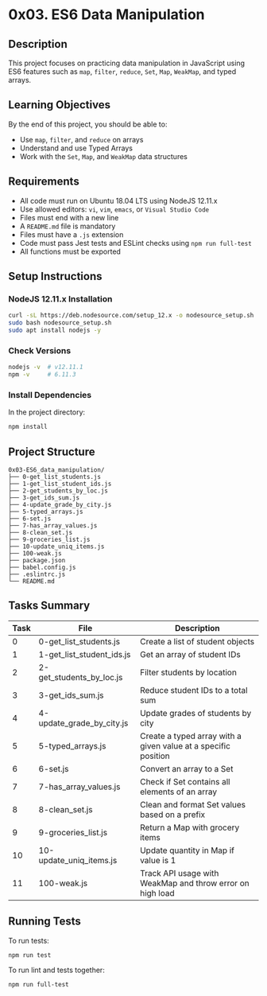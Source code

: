 # 0x03. ES6 Data Manipulation

## Description
This project focuses on practicing data manipulation in JavaScript using ES6 features such as `map`, `filter`, `reduce`, `Set`, `Map`, `WeakMap`, and typed arrays.

## Learning Objectives
By the end of this project, you should be able to:
- Use `map`, `filter`, and `reduce` on arrays
- Understand and use Typed Arrays
- Work with the `Set`, `Map`, and `WeakMap` data structures

## Requirements
- All code must run on Ubuntu 18.04 LTS using NodeJS 12.11.x
- Use allowed editors: `vi`, `vim`, `emacs`, or `Visual Studio Code`
- Files must end with a new line
- A `README.md` file is mandatory
- Files must have a `.js` extension
- Code must pass Jest tests and ESLint checks using `npm run full-test`
- All functions must be exported

## Setup Instructions
### NodeJS 12.11.x Installation
```bash
curl -sL https://deb.nodesource.com/setup_12.x -o nodesource_setup.sh
sudo bash nodesource_setup.sh
sudo apt install nodejs -y
```

### Check Versions
```bash
nodejs -v  # v12.11.1
npm -v     # 6.11.3
```

### Install Dependencies
In the project directory:
```bash
npm install
```

## Project Structure
```
0x03-ES6_data_manipulation/
├── 0-get_list_students.js
├── 1-get_list_student_ids.js
├── 2-get_students_by_loc.js
├── 3-get_ids_sum.js
├── 4-update_grade_by_city.js
├── 5-typed_arrays.js
├── 6-set.js
├── 7-has_array_values.js
├── 8-clean_set.js
├── 9-groceries_list.js
├── 10-update_uniq_items.js
├── 100-weak.js
├── package.json
├── babel.config.js
├── .eslintrc.js
└── README.md
```

## Tasks Summary
| Task | File | Description |
|------|------|-------------|
| 0 | 0-get_list_students.js | Create a list of student objects |
| 1 | 1-get_list_student_ids.js | Get an array of student IDs |
| 2 | 2-get_students_by_loc.js | Filter students by location |
| 3 | 3-get_ids_sum.js | Reduce student IDs to a total sum |
| 4 | 4-update_grade_by_city.js | Update grades of students by city |
| 5 | 5-typed_arrays.js | Create a typed array with a given value at a specific position |
| 6 | 6-set.js | Convert an array to a Set |
| 7 | 7-has_array_values.js | Check if Set contains all elements of an array |
| 8 | 8-clean_set.js | Clean and format Set values based on a prefix |
| 9 | 9-groceries_list.js | Return a Map with grocery items |
| 10 | 10-update_uniq_items.js | Update quantity in Map if value is 1 |
| 11 | 100-weak.js | Track API usage with WeakMap and throw error on high load |

## Running Tests
To run tests:
```bash
npm run test
```
To run lint and tests together:
```bash
npm run full-test
```
